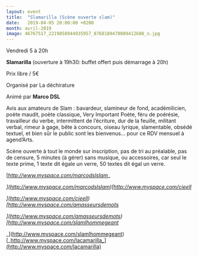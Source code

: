 ```yaml
---
layout: event
title:  "Slamarilla (Scène ouverte slam)"
date:   2019-04-05 20:00:00 +0200
month: avril-2019
image: 46767517_2219858944935957_8768189470089412608_n.jpg
---
```



Vendredi 5 à 20h

 **Slamarilla** (ouverture à 19h30: buffet offert puis démarrage à 20h)

 Prix libre / 5€


Organisé par La déchirature

 Animé par **Marco DSL**

 Avis aux amateurs de Slam : bavardeur, slamineur de fond, académilicien, poète maudit, poète classique, Very Important Poète, féru de poérésie, travailleur du verbe, intermittent de l’écriture, dur de la feuille, militant verbal, rimeur à gage, bête à concours, oiseau lyrique, slamentable, obsédé textuel, et bien sûr le public sont les bienvenus… pour ce RDV mensuel à agend’Arts.

 Scène ouverte à tout le monde sur inscription, pas de tri au préalable, pas de censure, 5 minutes (à gérer) sans musique, ou accessoires, car seul le texte prime, 1 texte dit égale un verre, 50 textes dit égal un verre.



 [_http://www.myspace.com/marcodslslam__

 _](http://www.myspace.com/marcodslslam)[_http://www.myspace.com/cieell__

 _](http://www.myspace.com/cieell)[_http://www.myspace.com/amasseursdemots__

 _](http://www.myspace.com/amasseursdemots)[_http://www.myspace.com/slamlhommegeant__

 _](http://www.myspace.com/slamlhommegeant)[_http://www.myspace.com/lacamarilla_](http://www.myspace.com/lacamarilla)
